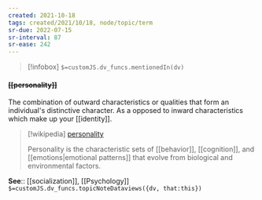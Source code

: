 ```yaml
---
created: 2021-10-18
tags: created/2021/10/18, node/topic/term
sr-due: 2022-07-15
sr-interval: 87
sr-ease: 242
---
```

> [!infobox]
`$=customJS.dv_funcs.mentionedIn(dv)`

#### <s class="topic-title">[[personality]]</s>

The combination of outward characteristics or qualities that form an individual's distinctive character. As a opposed to inward characteristics which make up your [[identity]].

> [!wikipedia] [personality](https://en.wikipedia.org/wiki/Personality)
> 
> Personality is the characteristic sets of [[behavior]], [[cognition]], and [[emotions|emotional patterns]] that evolve from biological and environmental factors. 
> 


**See**:: [[socialization]], [[Psychology]]
`$=customJS.dv_funcs.topicNoteDataviews({dv, that:this})`